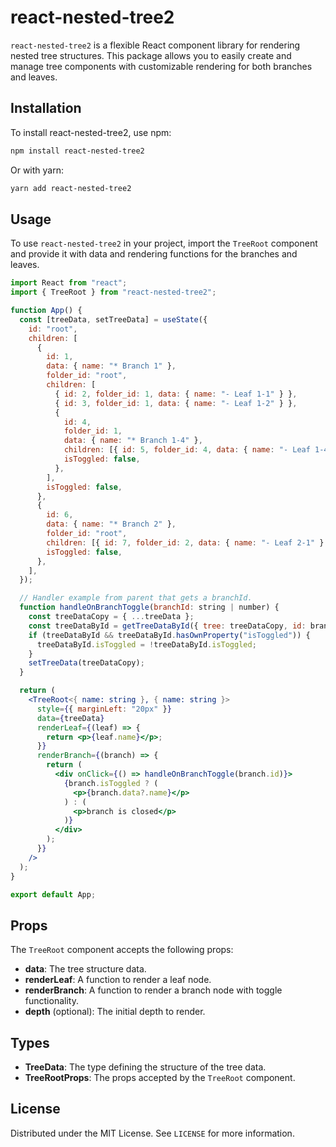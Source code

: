 # react-nested-tree2

`react-nested-tree2` is a flexible React component library for rendering nested tree structures. This package allows you to easily create and manage tree components with customizable rendering for both branches and leaves.

## Installation

To install react-nested-tree2, use npm:

```bash
npm install react-nested-tree2
```

Or with yarn:

```bash
yarn add react-nested-tree2
```

## Usage

To use `react-nested-tree2` in your project, import the `TreeRoot` component and provide it with data and rendering functions for the branches and leaves.

```jsx
import React from "react";
import { TreeRoot } from "react-nested-tree2";

function App() {
  const [treeData, setTreeData] = useState({
    id: "root",
    children: [
      {
        id: 1,
        data: { name: "* Branch 1" },
        folder_id: "root",
        children: [
          { id: 2, folder_id: 1, data: { name: "- Leaf 1-1" } },
          { id: 3, folder_id: 1, data: { name: "- Leaf 1-2" } },
          {
            id: 4,
            folder_id: 1,
            data: { name: "* Branch 1-4" },
            children: [{ id: 5, folder_id: 4, data: { name: "- Leaf 1-4-1" } }],
            isToggled: false,
          },
        ],
        isToggled: false,
      },
      {
        id: 6,
        data: { name: "* Branch 2" },
        folder_id: "root",
        children: [{ id: 7, folder_id: 2, data: { name: "- Leaf 2-1" } }],
        isToggled: false,
      },
    ],
  });

  // Handler example from parent that gets a branchId.
  function handleOnBranchToggle(branchId: string | number) {
    const treeDataCopy = { ...treeData };
    const treeDataById = getTreeDataById({ tree: treeDataCopy, id: branchId });
    if (treeDataById && treeDataById.hasOwnProperty("isToggled")) {
      treeDataById.isToggled = !treeDataById.isToggled;
    }
    setTreeData(treeDataCopy);
  }

  return (
    <TreeRoot<{ name: string }, { name: string }>
      style={{ marginLeft: "20px" }}
      data={treeData}
      renderLeaf={(leaf) => {
        return <p>{leaf.name}</p>;
      }}
      renderBranch={(branch) => {
        return (
          <div onClick={() => handleOnBranchToggle(branch.id)}>
            {branch.isToggled ? (
              <p>{branch.data?.name}</p>
            ) : (
              <p>branch is closed</p>
            )}
          </div>
        );
      }}
    />
  );
}

export default App;
```

## Props

The `TreeRoot` component accepts the following props:

- **data**: The tree structure data.
- **renderLeaf**: A function to render a leaf node.
- **renderBranch**: A function to render a branch node with toggle functionality.
- **depth** (optional): The initial depth to render.

## Types

- **TreeData**: The type defining the structure of the tree data.
- **TreeRootProps**: The props accepted by the `TreeRoot` component.

## License

Distributed under the MIT License. See `LICENSE` for more information.
